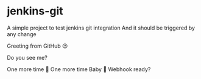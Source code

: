 # jenkins-git

A simple project to test jenkins git integration
And it should be triggered by any change

Greeting from GitHub 😉

Do you see me?

One more time 🚀
One more time Baby 🚀
Webhook ready?
